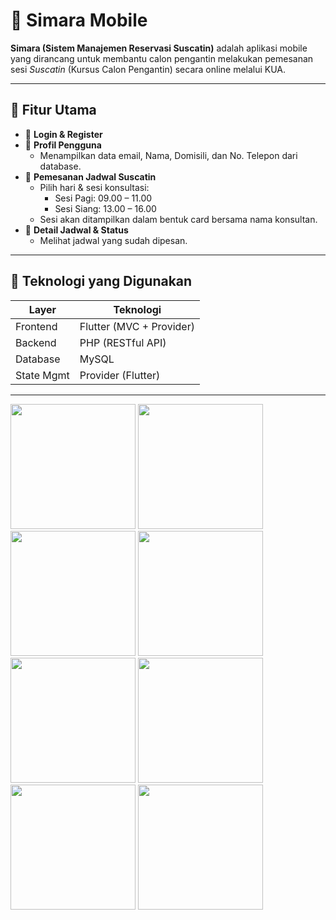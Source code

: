 # 📱 Simara Mobile

**Simara (Sistem Manajemen Reservasi Suscatin)** adalah aplikasi mobile yang dirancang untuk membantu calon pengantin melakukan pemesanan sesi *Suscatin* (Kursus Calon Pengantin) secara online melalui KUA.

---

## 🚀 Fitur Utama

- 🔐 **Login & Register**
- 👤 **Profil Pengguna**
  - Menampilkan data email, Nama, Domisili, dan No. Telepon dari database.
- 📅 **Pemesanan Jadwal Suscatin**
  - Pilih hari & sesi konsultasi:
    - Sesi Pagi: 09.00 – 11.00
    - Sesi Siang: 13.00 – 16.00
  - Sesi akan ditampilkan dalam bentuk card bersama nama konsultan.
- 📃 **Detail Jadwal & Status**
  - Melihat jadwal yang sudah dipesan.

---

## 🧰 Teknologi yang Digunakan

| Layer       | Teknologi                    |
|-------------|------------------------------|
| Frontend    | Flutter (MVC + Provider)     |
| Backend     | PHP (RESTful API)            |
| Database    | MySQL                        |
| State Mgmt  | Provider (Flutter)           |

---


<p float="left">
  <img src="https://github.com/user-attachments/assets/23acc46f-ad09-4524-a070-ee995296d217" width="200"/>
  <img src="https://github.com/user-attachments/assets/52d32ec9-148a-4c7a-a0f6-1a7933be78a0" width="200"/>
  <img src="https://github.com/user-attachments/assets/9ada2224-a1da-43f0-8f72-0c776214e52c" width="200"/>
  <img src="https://github.com/user-attachments/assets/c87f88f2-aa7c-468d-8b94-24f9a6156186" width="200"/>
   <img src="https://github.com/user-attachments/assets/0b579e97-207e-4266-a2ee-814bf52002ab" width="200"/>
  <img src="https://github.com/user-attachments/assets/74c786e6-338a-4b0d-b3cc-819e99687eab" width="200"/>
   <img src="https://github.com/user-attachments/assets/e8377c82-5f67-45a1-84d8-7dd0d33ee15c" width="200"/>
  <img src="https://github.com/user-attachments/assets/0f997b60-d627-4610-97bb-6a4f8a98e62c" width="200"/>
</p>
